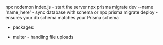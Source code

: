 npx nodemon index.js - start the server
npx prisma migrate dev --name 'name_here' - sync database with schema
or
npx prisma migrate deploy - ensures your db schema matches your Prisma schema

* packages:
- multer - handling file uploads

